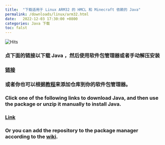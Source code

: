 ```yaml
---
title:  "下载适用于 Linux ARM32 的 HMCL 和 Minecraft 依赖的 Java"
permalink: /downloads/linux/arm32.html
date:   2022-12-03 17:30:00 +0800
categories: Java 下载
toc: falst
---
```


![Hits](https://hits.seeyoufarm.com/api/count/incr/badge.svg?url=https%3A%2F%2Fdocs.hmcl.net%2Fdownloads%2Flinux%2Farm32.html&count_bg=%233E4245&title_bg=%233E4245&icon=&icon_color=%23E7E7E7&title=%F0%9F%91%80&edge_flat=false)

### 点下面的链接以下载 Java ，然后使用软件包管理器或者手动解压安装

### [链接](https://bell-sw.com/pages/downloads/?version=java-17&os=linux&package=jre-full&bitness=32&architecture=arm#:~:text=DownloadLiberica%20JDK)

### 或者你也可以根据[教程](https://bell-sw.com/pages/repositories/)来添加仓库到你的软件包管理器。

### Click one of the following links to download Java, and then use the package or unzip it manually to install Java.

### [Link](https://bell-sw.com/pages/downloads/?version=java-17&os=linux&package=jre-full&bitness=32&architecture=arm#:~:text=DownloadLiberica%20JDK)

### Or you can add the repository to the package manager according to the [wiki](https://bell-sw.com/pages/repositories/).